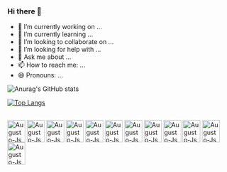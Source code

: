 ### Hi there 👋


- 🔭 I’m currently working on ...
- 🌱 I’m currently learning ...
- 👯 I’m looking to collaborate on ...
- 🤔 I’m looking for help with ...
- 💬 Ask me about ...
- 📫 How to reach me: ...
- 😄 Pronouns: ...


![Anurag's GitHub stats](https://github-readme-stats.vercel.app/api?username=augustoCSP&theme=blue-green&show_icons=true)


[![Top Langs](https://github-readme-stats.vercel.app/api/top-langs/?username=augustoCSP)](https://github.com/augustoCSP/github-readme-stats)


<div style='display: inline_block'><br>
<img align='center' alt='Augusto-Js' height='50' width='40' src='https://cdn.jsdelivr.net/gh/devicons/devicon/icons/html5/html5-original-wordmark.svg'>
<img align='center' alt='Augusto-Js' height='50' width='40'src="https://cdn.jsdelivr.net/gh/devicons/devicon/icons/javascript/javascript-original.svg" />
<img align='center' alt='Augusto-Js' height='50' width='40' src="https://cdn.jsdelivr.net/gh/devicons/devicon/icons/css3/css3-original.svg" />
<img align='center' alt='Augusto-Js' height='50' width='40' src="https://cdn.jsdelivr.net/gh/devicons/devicon/icons/vscode/vscode-original.svg" />
<img align='center' alt='Augusto-Js' height='50' width='40' src="https://cdn.jsdelivr.net/gh/devicons/devicon/icons/visualstudio/visualstudio-plain.svg" />
<img align='center' alt='Augusto-Js' height='50' width='40' src="https://cdn.jsdelivr.net/gh/devicons/devicon/icons/linux/linux-original.svg" />
<img align='center' alt='Augusto-Js' height='50' width='40' src="https://cdn.jsdelivr.net/gh/devicons/devicon/icons/github/github-original.svg" />
<img align='center' alt='Augusto-Js' height='50' width='40' src="https://cdn.jsdelivr.net/gh/devicons/devicon/icons/mysql/mysql-original-wordmark.svg" />
<img align='center' alt='Augusto-Js' height='50' width='40' src="https://cdn.jsdelivr.net/gh/devicons/devicon/icons/nodejs/nodejs-original.svg" />
<img align='center' alt='Augusto-Js' height='50' width='40' src="https://cdn.jsdelivr.net/gh/devicons/devicon/icons/arduino/arduino-original-wordmark.svg" />
<img align='center' alt='Augusto-Js' height='50' width='40' src="https://cdn.jsdelivr.net/gh/devicons/devicon/icons/c/c-original.svg" />
<img align='center' alt='Augusto-Js' height='50' width='40' src="https://cdn.jsdelivr.net/gh/devicons/devicon/icons/csharp/csharp-original.svg" />



</div>
